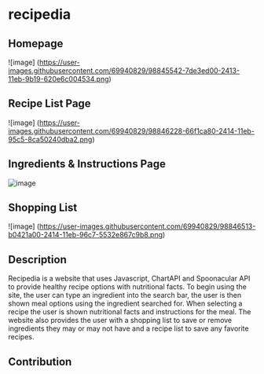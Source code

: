 # recipedia


## Homepage 
![image] (https://user-images.githubusercontent.com/69940829/98845542-7de3ed00-2413-11eb-9b19-620e6c004534.png)

## Recipe List Page
![image] (https://user-images.githubusercontent.com/69940829/98846228-66f1ca80-2414-11eb-95c5-8ca50240dba2.png)

## Ingredients & Instructions Page 
![image](https://media.giphy.com/media/sr27asZstT6RL3xWcL/giphy.gif)

## Shopping List 
![image] (https://user-images.githubusercontent.com/69940829/98846513-b0421a00-2414-11eb-96c7-5532e867c9b8.png)

## Description
Recipedia is a website that uses Javascript, ChartAPI and Spoonacular API to provide healthy recipe options with nutritional facts. To begin using the site, the user can type an ingredient into the search bar, the user is then shown meal options using the ingredient searched for. When selecting a recipe the user is shown nutritional facts and instructions for the meal. The website also provides the user with a shopping list to save or remove ingredients they may or may not have and a recipe list to save any favorite recipes. 
 
## Contribution 
